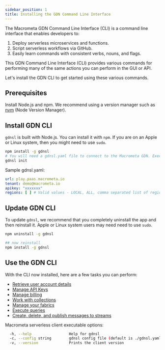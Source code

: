 ```yaml
---
sidebar_position: 1
title: Installing the GDN Command Line Interface
---
```


The Macrometa GDN  Command Line Interface (CLI) is a command line interface that enables developers to:

1. Deploy serverless microservices and functions.
1. Script serverless workflows via GitHub.
1. Easily learn commands with consistent verbs, nouns, and flags.

This GDN Command Line Interface (CLI) provides various commands for performing many of the same actions you can perform in the GUI or API.

Let's install the GDN CLI to get started using these various commands.

## Prerequisites

Install Node.js and npm. We recommend using a version manager such as [nvm](https://github.com/nvm-sh/nvm/blob/master/README.md) (Node Version Manager).

## Install GDN CLI

`gdnsl` is built with Node.js. You can install it with `npm`. If you are on an Apple or Linux system, then you might need to use `sudo`.

```bash
npm install -g gdnsl
# You will need a gdnsl.yaml file to connect to the Macrometa GDN. Execute the `init` command to create the yaml file in local directory.
gdnsl init
```

Sample gdnsl.yaml:

  ```yaml
  url: play.paas.macrometa.io
  tenant: demo@macrometa.io
  apikey: "xxxxxxx"
  regions: [ ] # Valid values - LOCAL, ALL, comma separated list of regions.
  ```

## Update GDN CLI

To update `gdnsl`, we recommend that you completely uninstall the app and then reinstall it. Apple or Linux system users may need need to use `sudo`.

```bash
npm uninstall -g gdnsl

## now reinstall
npm install -g gdnsl
```

## Use the GDN CLI

With the CLI now installed, here are a few tasks you can perform:

- [Retrieve user account details](users-cli.md)
- [Manage API Keys](api-key-cli.md)
- [Manage billing](billing-cli.md)
- [Work with collections](collections-cli.md)
- [Manage your fabrics](fabrics-cli.md)
- [Execute queries](queries-cli.md)
- [Create, delete, and publish messages to streams](streams-cli.md)

Macrometa serverless client executable options:

```bash
  -h, --help                 Help for gdnsl
  -c, --config string        gdnsl config file (default is ./gdnsl.yaml)  
  -v, --version              Prints the client version
```

